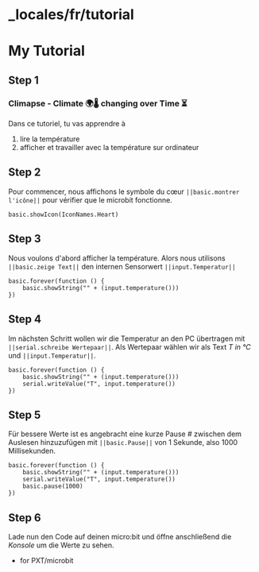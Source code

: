 # _locales/fr/tutorial
# My Tutorial
## Step 1

### Climapse - Climate 🌍🌡️ changing over Time  ⏳️

Dans ce tutoriel, tu vas apprendre à
1. lire la température
2. afficher et travailler avec la température sur ordinateur

## Step 2

Pour commencer, nous affichons le symbole du cœur ``||basic.montrer l'icône||`` pour vérifier que le microbit fonctionne. 

```blocks
basic.showIcon(IconNames.Heart)
```

## Step 3

Nous voulons d'abord afficher la température. 
Alors nous utilisons ``||basic.zeige Text||`` den internen Sensorwert ``||input.Temperatur||`` 

```blocks
basic.forever(function () {
    basic.showString("" + (input.temperature()))
})
```

## Step 4

Im nächsten Schritt wollen wir die Temperatur an den PC übertragen 
mit ``||serial.schreibe Wertepaar||``.
Als Wertepaar wählen wir als Text *T in °C* und ``||input.Temperatur||``.

```blocks
basic.forever(function () {
    basic.showString("" + (input.temperature()))
    serial.writeValue("T", input.temperature())
})
```

## Step 5

Für bessere Werte ist es angebracht eine kurze Pause #
zwischen dem Auslesen hinzuzufügen mit ``||basic.Pause||`` von 1 Sekunde, also 1000 Millisekunden.

```blocks
basic.forever(function () {
    basic.showString("" + (input.temperature()))
    serial.writeValue("T", input.temperature())
    basic.pause(1000)
})
```

## Step 6

Lade nun den Code auf deinen micro:bit und öffne anschließend die *Konsole* um die Werte zu sehen.


* for PXT/microbit
<script src="https://makecode.com/gh-pages-embed.js"></script><script>makeCodeRender("{{ site.makecode.home_url }}", "{{ site.github.owner_name }}/{{ site.github.repository_name }}");</script>
